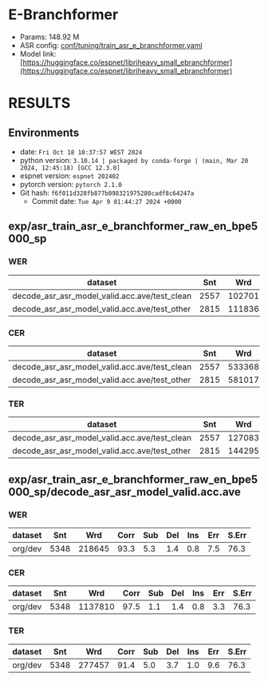 # E-Branchformer
- Params: 148.92 M
- ASR config: [conf/tuning/train_asr_e_branchformer.yaml](conf/tuning/train_asr_e_branchformer.yaml)
- Model link: [https://huggingface.co/espnet/libriheavy_small_ebranchformer](https://huggingface.co/espnet/libriheavy_small_ebranchformer)

# RESULTS
## Environments
- date: `Fri Oct 18 10:37:57 WEST 2024`
- python version: `3.10.14 | packaged by conda-forge | (main, Mar 20 2024, 12:45:18) [GCC 12.3.0]`
- espnet version: `espnet 202402`
- pytorch version: `pytorch 2.1.0`
- Git hash: `f6f011d328fb877b098321975280cadf8c64247a`
  - Commit date: `Tue Apr 9 01:44:27 2024 +0000`

## exp/asr_train_asr_e_branchformer_raw_en_bpe5000_sp
### WER

|dataset|Snt|Wrd|Corr|Sub|Del|Ins|Err|S.Err|
|---|---|---|---|---|---|---|---|---|
|decode_asr_asr_model_valid.acc.ave/test_clean|2557|102701|96.0|3.3|0.7|0.6|4.6|67.5|
|decode_asr_asr_model_valid.acc.ave/test_other|2815|111836|90.8|7.1|2.0|1.1|10.2|82.9|

### CER

|dataset|Snt|Wrd|Corr|Sub|Del|Ins|Err|S.Err|
|---|---|---|---|---|---|---|---|---|
|decode_asr_asr_model_valid.acc.ave/test_clean|2557|533368|98.6|0.6|0.8|0.5|1.9|67.5|
|decode_asr_asr_model_valid.acc.ave/test_other|2815|581017|96.4|1.6|2.0|1.1|4.7|82.9|

### TER

|dataset|Snt|Wrd|Corr|Sub|Del|Ins|Err|S.Err|
|---|---|---|---|---|---|---|---|---|
|decode_asr_asr_model_valid.acc.ave/test_clean|2557|127083|94.7|3.3|1.9|0.7|5.9|67.5|
|decode_asr_asr_model_valid.acc.ave/test_other|2815|144295|88.3|6.6|5.2|1.3|13.0|82.9|

## exp/asr_train_asr_e_branchformer_raw_en_bpe5000_sp/decode_asr_asr_model_valid.acc.ave
### WER

|dataset|Snt|Wrd|Corr|Sub|Del|Ins|Err|S.Err|
|---|---|---|---|---|---|---|---|---|
|org/dev|5348|218645|93.3|5.3|1.4|0.8|7.5|76.3|

### CER

|dataset|Snt|Wrd|Corr|Sub|Del|Ins|Err|S.Err|
|---|---|---|---|---|---|---|---|---|
|org/dev|5348|1137810|97.5|1.1|1.4|0.8|3.3|76.3|

### TER

|dataset|Snt|Wrd|Corr|Sub|Del|Ins|Err|S.Err|
|---|---|---|---|---|---|---|---|---|
|org/dev|5348|277457|91.4|5.0|3.7|1.0|9.6|76.3|
